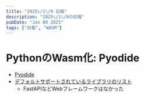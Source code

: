 ```yaml
---
title: "2025\/1\/9 日報"
description: "2025\/1\/9の日報"
pubDate: "Jan 09 2025"
tags: ["日報", "WASM"]
---
```


# PythonのWasm化: Pyodide
  - [Pyodide](https://pyodide.org/en/stable/)
  - [デフォルトサポートされているライブラリのリスト](https://pyodide.org/en/stable/usage/packages-in-pyodide.html)
    - FastAPIなどWebフレームワークはなかった
